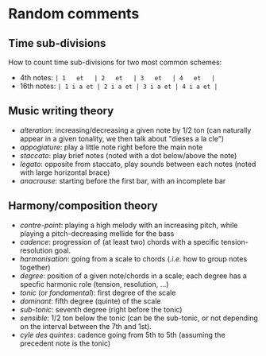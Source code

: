 # Random comments

## Time sub-divisions

How to count time sub-divisions for two most common schemes:
+  4th notes: `| 1   et   | 2   et   | 3   et   | 4   et   |`
+ 16th notes: `| 1 i a et | 2 i a et | 3 i a et | 4 i a et |`


## Music writing theory

 + *alteration*: increasing/decreasing a given note by 1/2 ton (can naturally appear in a given tonality, we then talk about "dieses a la cle")
 + *appogiature*: play a little note right before the main note
 + *staccato*: play brief notes (noted with a dot below/above the note)
 + *legato*: opposite from staccato, play sounds between each notes (noted with large horizontal brace)
 + *anacrouse*: starting before the first bar, with an incomplete bar


## Harmony/composition theory

 + *contre-point*: playing a high melody with an increasing pitch, while playing a pitch-decreasing mellide for the bass
 + *cadence*: progression of (at least two) chords with a specific tension-resolution goal.
 + *harmonisation*: going from a scale to chords (*.i.e.* how to group notes together)
 + *degree*: position of a given note/chords in a scale; each degree has a specfic harmonic role (tension, resolution, ...)
 + *tonic* (or *fondamental*): first degree of the scale
 + *dominant*: fifth degree (quinte) of the scale
 + *sub-tonic*: seventh degree (right before the tonic)
 + *sensible*: 1/2 ton below the tonic (can be the sub-tonic, or not depending on the interval between the 7th and 1st).
 + *cyle des quintes*: cadence going from 5th to 5th (assuming the precedent note is the tonic)
